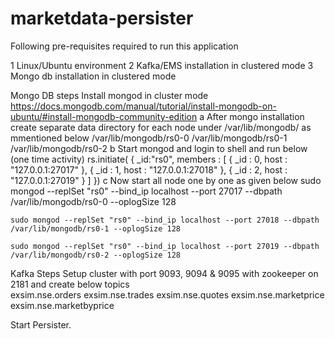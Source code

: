 # marketdata-persister
Following pre-requisites required to run this application

1 Linux/Ubuntu environment
2 Kafka/EMS installation in clustered mode
3 Mongo db installation in clustered mode

Mongo DB steps
 Install mongod in cluster mode https://docs.mongodb.com/manual/tutorial/install-mongodb-on-ubuntu/#install-mongodb-community-edition 
  a After mongo installation create separate data directory for each node under /var/lib/mongodb/ as mmentioned below
      /var/lib/mongodb/rs0-0
      /var/lib/mongodb/rs0-1
      /var/lib/mongodb/rs0-2
  b Start mongod and login to shell and run below (one time activity)
  rs.initiate(
  {
  _id:"rs0",
  members : [
         {
  	   _id : 0, 
  	   host : "127.0.0.1:27017"
  	   },
         {
  	   _id : 1,
  	   host : "127.0.0.1:27018"
  	   },
         {
  	   _id : 2, 
  	   host : "127.0.0.1:27019"
  	   }
     ]
  })
  c Now start all node one by one as given below
    sudo mongod --replSet "rs0" --bind_ip localhost --port 27017 --dbpath /var/lib/mongodb/rs0-0 --oplogSize 128
    
    sudo mongod --replSet "rs0" --bind_ip localhost --port 27018 --dbpath /var/lib/mongodb/rs0-1 --oplogSize 128
    
    sudo mongod --replSet "rs0" --bind_ip localhost --port 27019 --dbpath /var/lib/mongodb/rs0-2 --oplogSize 128
    
    
Kafka Steps
Setup cluster with port 9093, 9094 & 9095 with zookeeper on 2181 and create below topics   
exsim.nse.orders
exsim.nse.trades
exsim.nse.quotes
exsim.nse.marketprice
exsim.nse.marketbyprice

Start Persister.
